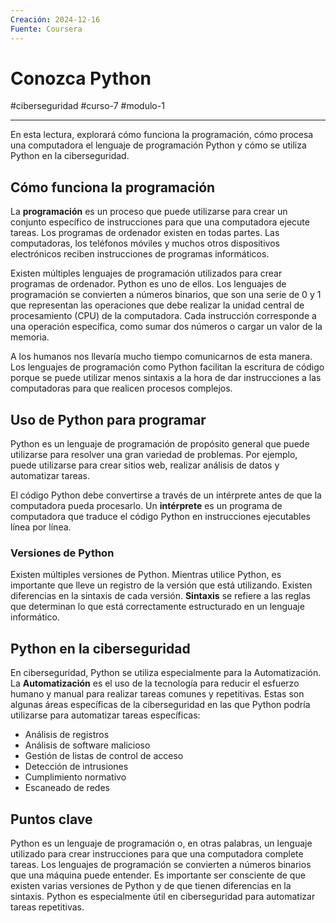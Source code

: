 ```yaml
---
Creación: 2024-12-16
Fuente: Coursera
---
```

# Conozca Python
#ciberseguridad #curso-7 #modulo-1 

---
En esta lectura, explorará cómo funciona la programación, cómo procesa una computadora el lenguaje de programación Python y cómo se utiliza Python en la ciberseguridad.
## Cómo funciona la programación

La **programación** es un proceso que puede utilizarse para crear un conjunto específico de instrucciones para que una computadora ejecute tareas. Los programas de ordenador existen en todas partes. Las computadoras, los teléfonos móviles y muchos otros dispositivos electrónicos reciben instrucciones de programas informáticos.

Existen múltiples lenguajes de programación utilizados para crear programas de ordenador. Python es uno de ellos. Los lenguajes de programación se convierten a números binarios, que son una serie de 0 y 1 que representan las operaciones que debe realizar la unidad central de procesamiento (CPU) de la computadora. Cada instrucción corresponde a una operación específica, como sumar dos números o cargar un valor de la memoria.

A los humanos nos llevaría mucho tiempo comunicarnos de esta manera. Los lenguajes de programación como Python facilitan la escritura de código porque se puede utilizar menos sintaxis a la hora de dar instrucciones a las computadoras para que realicen procesos complejos.
## Uso de Python para programar

Python es un lenguaje de programación de propósito general que puede utilizarse para resolver una gran variedad de problemas. Por ejemplo, puede utilizarse para crear sitios web, realizar análisis de datos y automatizar tareas.

El código Python debe convertirse a través de un intérprete antes de que la computadora pueda procesarlo. Un **intérprete** es un programa de computadora que traduce el código Python en instrucciones ejecutables línea por línea.
### Versiones de Python

Existen múltiples versiones de Python. Mientras utilice Python, es importante que lleve un registro de la versión que está utilizando. Existen diferencias en la sintaxis de cada versión. **Sintaxis** se refiere a las reglas que determinan lo que está correctamente estructurado en un lenguaje informático.
## Python en la ciberseguridad

En ciberseguridad, Python se utiliza especialmente para la Automatización. La **Automatización** es el uso de la tecnología para reducir el esfuerzo humano y manual para realizar tareas comunes y repetitivas. Estas son algunas áreas específicas de la ciberseguridad en las que Python podría utilizarse para automatizar tareas específicas:

- Análisis de registros
- Análisis de software malicioso
- Gestión de listas de control de acceso
- Detección de intrusiones
- Cumplimiento normativo
- Escaneado de redes
## Puntos clave

Python es un lenguaje de programación o, en otras palabras, un lenguaje utilizado para crear instrucciones para que una computadora complete tareas. Los lenguajes de programación se convierten a números binarios que una máquina puede entender. Es importante ser consciente de que existen varias versiones de Python y de que tienen diferencias en la sintaxis. Python es especialmente útil en ciberseguridad para automatizar tareas repetitivas.